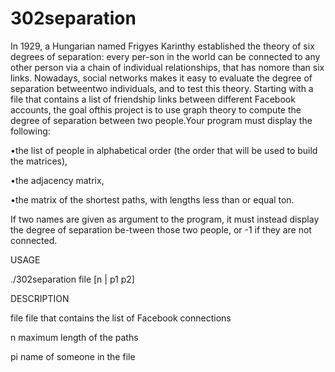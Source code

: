 # 302separation
 
In 1929, a Hungarian named Frigyes Karinthy established the theory of six degrees of separation: every per-son in the world can be connected to any other person via a chain of individual relationships, that has nomore than six links. Nowadays, social networks makes it easy to evaluate the degree of separation betweentwo individuals, and to test this theory.
Starting with a file that contains a list of friendship links between different Facebook accounts, the goal ofthis project is to use graph theory to compute the degree of separation between two people.Your program must display the following:

•the list of people in alphabetical order (the order that will be used to build the matrices),

•the adjacency matrix,

•the matrix of the shortest paths, with lengths less than or equal ton.


If two names are given as argument to the program, it must instead display the degree of separation be-tween those two people, or -1 if they are not connected.


USAGE

./302separation file [n | p1 p2]

DESCRIPTION

file    file that contains the list of Facebook connections

n       maximum length of the paths

pi      name of someone in the file

